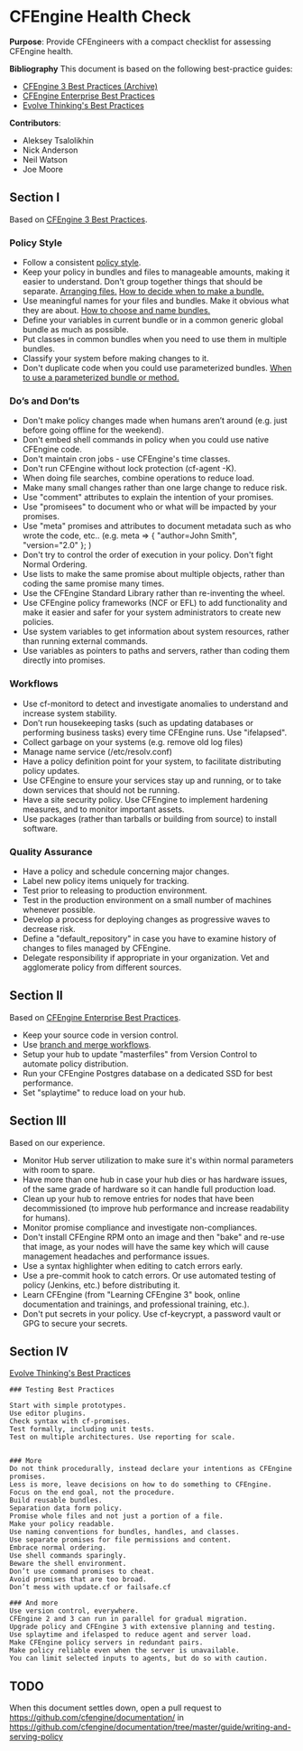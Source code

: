 # CFEngine Health Check

**Purpose**: Provide CFEngineers with a compact checklist for assessing CFEngine health.

**Bibliography**
This document is based on the following best-practice guides:
- [CFEngine 3 Best Practices (Archive)][1]
- [CFEngine Enterprise Best Practices][2]
- [Evolve Thinking's Best Practices][3]
 
[1]: https://auth.cfengine.com/archive/manuals/cf3-bestpractice                   
[2]: https://docs.cfengine.com/latest/enterprise-cfengine-guide-best-practices.html   
[3]: http://evolvethinking.com/category/cfengine/best-practices/    

**Contributors**: 
- Aleksey Tsalolikhin
- Nick Anderson
- Neil Watson
- Joe Moore

## Section I
Based on [CFEngine 3 Best Practices][1].

### Policy Style
- Follow a consistent [policy style](https://docs.cfengine.com/latest/guide-writing-and-serving-policy-policy-style.html).
- Keep your policy in bundles and files to manageable amounts, making it easier to understand. Don't group together things that should be separate. [Arranging files.](https://auth.cfengine.com/archive/manuals/cf3-bestpractice#Arranging-files) [How to decide when to make a bundle.](https://auth.cfengine.com/archive/manuals/cf3-bestpractice#How-to-decide-when-to-make-a-bundle)
- Use meaningful names for your files and bundles. Make it obvious what they are about. [How to choose and name bundles.](https://auth.cfengine.com/archive/manuals/cf3-bestpractice#How-to-choose-and-name-bundles)
- Define your variables in current bundle or in a common generic global bundle as much as possible.
- Put classes in common bundles when you need to use them in multiple bundles.
- Classify your system before making changes to it.
- Don't duplicate code when you could use parameterized bundles. [When to use a parameterized bundle or method.](https://auth.cfengine.com/archive/manuals/cf3-bestpractice#When-to-use-a-paramaterized-bundle-or-method)

### Do’s and Don’ts
- Don't make policy changes made when humans aren’t around (e.g. just before going offline for the weekend).
- Don't embed shell commands in policy when you could use native CFEngine code.
- Don't maintain cron jobs - use CFEngine's time classes.
- Don't run CFEngine without lock protection (cf-agent -K).
- When doing file searches, combine operations to reduce load.
- Make many small changes rather than one large change to reduce risk.
- Use "comment" attributes to explain the intention of your promises.
- Use "promisees" to document who or what will be impacted by your promises.
- Use "meta" promises and attributes to document metadata such as who wrote the code, etc.. (e.g. meta => { "author=John Smith", "version="2.0" }; ) 
- Don't try to control the order of execution in your policy. Don't fight Normal Ordering.
- Use lists to make the same promise about multiple objects, rather than coding the same promise many times.
- Use the CFEngine Standard Library rather than re-inventing the wheel.
- Use CFEngine policy frameworks (NCF or EFL) to add functionality and make it easier and safer for your system administrators to create new policies.
- Use system variables to get information about system resources, rather than running external commands.
- Use variables as pointers to paths and servers, rather than coding them directly into promises.

### Workflows
- Use cf-monitord to detect and investigate anomalies to understand and increase system stability.
- Don’t run housekeeping tasks (such as updating databases or performing business tasks) every time CFEngine runs. Use "ifelapsed".
- Collect garbage on your systems (e.g. remove old log files)
- Manage name service (/etc/resolv.conf)
- Have a policy definition point for your system, to facilitate distributing policy updates.
- Use CFEngine to ensure your services stay up and running, or to take down services that should not be running.
- Have a site security policy. Use CFEngine to implement hardening measures, and to monitor important assets.
- Use packages (rather than tarballs or building from source) to install software.

### Quality Assurance
- Have a policy and schedule concerning major changes.
- Label new policy items uniquely for tracking.
- Test prior to releasing to production environment.
- Test in the production environment on a small number of machines whenever possible.
- Develop a process for deploying changes as progressive waves to decrease risk.
- Define a "default_repository" in case you have to examine history of changes to files managed by CFEngine.
- Delegate responsibility if appropriate in your organization. Vet and agglomerate policy from different sources.

## Section II
Based on [CFEngine Enterprise Best Practices][2].

- Keep your source code in version control.
- Use [branch and merge workflows](http://git-scm.com/book/en/v2/Git-Branching-Basic-Branching-and-Merging).
- Setup your hub to update "masterfiles" from Version Control to automate policy distribution.
- Run your CFEngine Postgres database on a dedicated SSD for best performance.
- Set "splaytime" to reduce load on your hub.

## Section III
Based on our experience.

- Monitor Hub server utilization to make sure it's within normal parameters with room to spare.
- Have more than one hub in case your hub dies or has hardware issues, of the same grade of hardware so it can handle full production load.
- Clean up your hub to remove entries for nodes that have been decommissioned (to improve hub performance and increase readability for humans).
- Monitor promise compliance and investigate non-compliances.
- Don't install CFEngine RPM onto an image and then "bake" and re-use that image, as your nodes will have the same key which will cause management headaches and performance issues.
- Use a syntax highlighter when editing to catch errors early.
- Use a pre-commit hook to catch errors. Or use automated testing of policy (Jenkins, etc.) before distributing it.
- Learn CFEngine (from "Learning CFEngine 3" book, online documentation and trainings, and professional training, etc.).
- Don't put secrets in your policy. Use cf-keycrypt, a password vault or GPG to secure your secrets.

## Section IV
[Evolve Thinking's Best Practices][3]

````
### Testing Best Practices

Start with simple prototypes.
Use editor plugins.
Check syntax with cf-promises.
Test formally, including unit tests.
Test on multiple architectures. Use reporting for scale.


### More
Do not think procedurally, instead declare your intentions as CFEngine promises.
Less is more, leave decisions on how to do something to CFEngine.
Focus on the end goal, not the procedure.
Build reusable bundles.
Separation data form policy.
Promise whole files and not just a portion of a file.
Make your policy readable.
Use naming conventions for bundles, handles, and classes.
Use separate promises for file permissions and content.
Embrace normal ordering.
Use shell commands sparingly.
Beware the shell environment.
Don’t use command promises to cheat.
Avoid promises that are too broad.
Don’t mess with update.cf or failsafe.cf

### And more
Use version control, everywhere.
CFEngine 2 and 3 can run in parallel for gradual migration.
Upgrade policy and CFEngine 3 with extensive planning and testing.
Use splaytime and ifelasped to reduce agent and server load.
Make CFEngine policy servers in redundant pairs.
Make policy reliable even when the server is unavailable.
You can limit selected inputs to agents, but do so with caution.

````

## TODO
When this document settles down, open a pull request to
https://github.com/cfengine/documentation/ in
https://github.com/cfengine/documentation/tree/master/guide/writing-and-serving-policy
